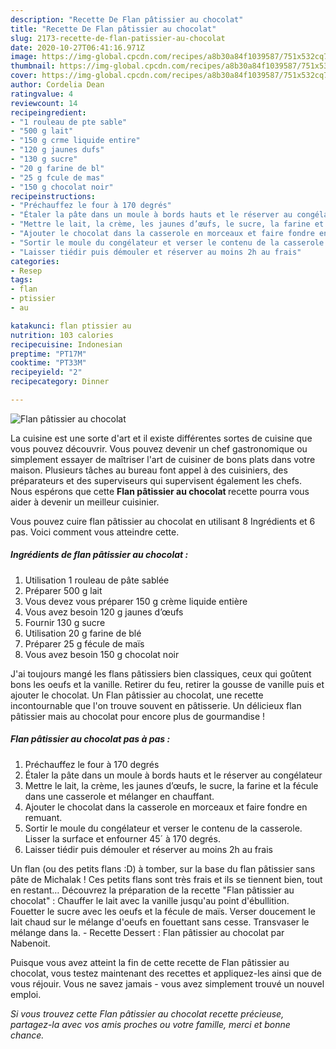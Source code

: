 ```yaml
---
description: "Recette De Flan pâtissier au chocolat"
title: "Recette De Flan pâtissier au chocolat"
slug: 2173-recette-de-flan-patissier-au-chocolat
date: 2020-10-27T06:41:16.971Z
image: https://img-global.cpcdn.com/recipes/a8b30a84f1039587/751x532cq70/flan-patissier-au-chocolat-photo-principale-de-la-recette.jpg
thumbnail: https://img-global.cpcdn.com/recipes/a8b30a84f1039587/751x532cq70/flan-patissier-au-chocolat-photo-principale-de-la-recette.jpg
cover: https://img-global.cpcdn.com/recipes/a8b30a84f1039587/751x532cq70/flan-patissier-au-chocolat-photo-principale-de-la-recette.jpg
author: Cordelia Dean
ratingvalue: 4
reviewcount: 14
recipeingredient:
- "1 rouleau de pte sable"
- "500 g lait"
- "150 g crme liquide entire"
- "120 g jaunes dufs"
- "130 g sucre"
- "20 g farine de bl"
- "25 g fcule de mas"
- "150 g chocolat noir"
recipeinstructions:
- "Préchauffez le four à 170 degrés"
- "Étaler la pâte dans un moule à bords hauts et le réserver au congélateur"
- "Mettre le lait, la crème, les jaunes d’œufs, le sucre, la farine et la fécule dans une casserole et mélanger en chauffant."
- "Ajouter le chocolat dans la casserole en morceaux et faire fondre en remuant."
- "Sortir le moule du congélateur et verser le contenu de la casserole. Lisser la surface et enfourner 45´ à 170 degrés."
- "Laisser tiédir puis démouler et réserver au moins 2h au frais"
categories:
- Resep
tags:
- flan
- ptissier
- au

katakunci: flan ptissier au 
nutrition: 103 calories
recipecuisine: Indonesian
preptime: "PT17M"
cooktime: "PT33M"
recipeyield: "2"
recipecategory: Dinner

---
```



![Flan pâtissier au chocolat](https://img-global.cpcdn.com/recipes/a8b30a84f1039587/751x532cq70/flan-patissier-au-chocolat-photo-principale-de-la-recette.jpg)

La cuisine est une sorte d'art et il existe différentes sortes de cuisine que vous pouvez découvrir. Vous pouvez devenir un chef gastronomique ou simplement essayer de maîtriser l'art de cuisiner de bons plats dans votre maison. Plusieurs tâches au bureau font appel à des cuisiniers, des préparateurs et des superviseurs qui supervisent également les chefs. Nous espérons que cette <strong> Flan pâtissier au chocolat </strong> recette pourra vous aider à devenir un meilleur cuisinier.

<!--inarticleads1-->

Vous pouvez cuire flan pâtissier au chocolat en utilisant 8 Ingrédients et 6 pas. Voici comment vous atteindre cette.

##### Ingrédients de flan pâtissier au chocolat :

1. Utilisation 1 rouleau de pâte sablée
1. Préparer 500 g lait
1. Vous devez vous préparer 150 g crème liquide entière
1. Vous avez besoin 120 g jaunes d’œufs
1. Fournir 130 g sucre
1. Utilisation 20 g farine de blé
1. Préparer 25 g fécule de maïs
1. Vous avez besoin 150 g chocolat noir


J&#39;ai toujours mangé les flans pâtissiers bien classiques, ceux qui goûtent bons les oeufs et la vanille. Retirer du feu, retirer la gousse de vanille puis et ajouter le chocolat. Un Flan pâtissier au chocolat, une recette incontournable que l&#39;on trouve souvent en pâtisserie. Un délicieux flan pâtissier mais au chocolat pour encore plus de gourmandise ! 

<!--inarticleads2-->

##### Flan pâtissier au chocolat pas à pas :

1. Préchauffez le four à 170 degrés
1. Étaler la pâte dans un moule à bords hauts et le réserver au congélateur
1. Mettre le lait, la crème, les jaunes d’œufs, le sucre, la farine et la fécule dans une casserole et mélanger en chauffant.
1. Ajouter le chocolat dans la casserole en morceaux et faire fondre en remuant.
1. Sortir le moule du congélateur et verser le contenu de la casserole. Lisser la surface et enfourner 45´ à 170 degrés.
1. Laisser tiédir puis démouler et réserver au moins 2h au frais


Un flan (ou des petits flans :D) à tomber, sur la base du flan pâtissier sans pâte de Michalak ! Ces petits flans sont très frais et ils se tiennent bien, tout en restant… Découvrez la préparation de la recette &#34;Flan pâtissier au chocolat&#34; : Chauffer le lait avec la vanille jusqu&#39;au point d&#39;ébullition. Fouetter le sucre avec les oeufs et la fécule de maïs. Verser doucement le lait chaud sur le mélange d&#39;oeufs en fouettant sans cesse. Transvaser le mélange dans la. - Recette Dessert : Flan pâtissier au chocolat par Nabenoit. 

<!--inarticleads1-->

<p>
Puisque vous avez atteint la fin de cette recette de Flan pâtissier au chocolat, vous testez maintenant des recettes et appliquez-les ainsi que de vous réjouir. Vous ne savez jamais - vous avez simplement trouvé un nouvel emploi.
</p>

<p>
<i>Si vous trouvez cette Flan pâtissier au chocolat recette précieuse, partagez-la avec vos amis proches ou votre famille, merci et bonne chance.</i>
</p>
